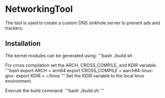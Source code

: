 # NetworkingTool
The tool is used to create a custom DNS sinkhole server to prevent ads and trackers.

## Installation
The kernel modules can be generated using:
'''bash
./build.sh

For cross compilation set the ARCH, CROSS_COMPILE, and KDIR variable:
'''bash
export ARCH = arm64
export CROSS_COMPILE = aarch64-linux-gnu-
export KDIR = ~/linux
'''
Set the KDIR variable to the local linux environment.

Execute the build command:
'''bash
./build.sh
'''
